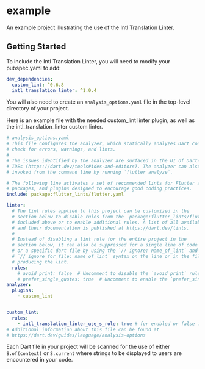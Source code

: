 # example

An example project illustrating the use of the Intl Translation Linter.

## Getting Started

To include the Intl Translation Linter, you will need to modify your pubspec.yaml to add:

```yaml
dev_dependencies:
  custom_lint: ^0.6.8
  intl_translation_linter: ^1.0.4
```


You will also need to create an `analysis_options.yaml` file in the top-level directory of your project.

Here is an example file with the needed custom_lint linter plugin, as well as the intl_translation_linter 
custom linter.

```yaml
# analysis_options.yaml
# This file configures the analyzer, which statically analyzes Dart code to
# check for errors, warnings, and lints.
#
# The issues identified by the analyzer are surfaced in the UI of Dart-enabled
# IDEs (https://dart.dev/tools#ides-and-editors). The analyzer can also be
# invoked from the command line by running `flutter analyze`.

# The following line activates a set of recommended lints for Flutter apps,
# packages, and plugins designed to encourage good coding practices.
include: package:flutter_lints/flutter.yaml

linter:
  # The lint rules applied to this project can be customized in the
  # section below to disable rules from the `package:flutter_lints/flutter.yaml`
  # included above or to enable additional rules. A list of all available lints
  # and their documentation is published at https://dart.dev/lints.
  #
  # Instead of disabling a lint rule for the entire project in the
  # section below, it can also be suppressed for a single line of code
  # or a specific dart file by using the `// ignore: name_of_lint` and
  # `// ignore_for_file: name_of_lint` syntax on the line or in the file
  # producing the lint.
  rules:
    # avoid_print: false  # Uncomment to disable the `avoid_print` rule
    # prefer_single_quotes: true  # Uncomment to enable the `prefer_single_quotes` rule
analyzer:
  plugins:
    - custom_lint


custom_lint:
  rules:
    - intl_translation_linter_use_s_role: true # for enabled or false for disabled
# Additional information about this file can be found at
# https://dart.dev/guides/language/analysis-options
```

Each Dart file in your project will be scanned for the use of either `S.of(context)` or `S.current`
where strings to be displayed to users are encountered in your code.

